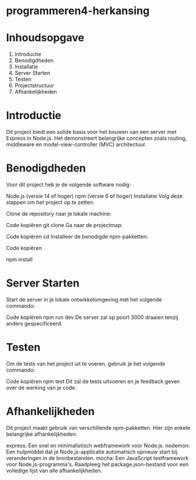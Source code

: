# programmeren4-herkansing

# Inhoudsopgave
1. Introductie
2. Benodigdheden
3. Installatie
4. Server Starten
5. Testen
6. Projectstructuur
7. Afhankelijkheden

# Introductie
Dit project biedt een solide basis voor het bouwen van een server met Express in Node.js. Het demonstreert belangrijke concepten zoals routing, middleware en model-view-controller (MVC) architectuur.

# Benodigdheden
Voor dit project heb je de volgende software nodig:

Node.js (versie 14 of hoger)
npm (versie 6 of hoger)
Installatie
Volg deze stappen om het project op te zetten:

Clone de repository naar je lokale machine:


Code kopiëren
git clone <repository-url>
Ga naar de projectmap:


Code kopiëren
cd <project-map>
Installeer de benodigde npm-pakketten:

Code kopiëren

npm install

# Server Starten
Start de server in je lokale ontwikkelomgeving met het volgende commando:


Code kopiëren
npm run dev
De server zal op poort 3000 draaien tenzij anders gespecificeerd.

# Testen
Om de tests van het project uit te voeren, gebruik je het volgende commando:


Code kopiëren
npm test
Dit zal de tests uitvoeren en je feedback geven over de werking van je code.

# Afhankelijkheden
Dit project maakt gebruik van verschillende npm-pakketten. Hier zijn enkele belangrijke afhankelijkheden:

express: Een snel en minimalistisch webframework voor Node.js.
nodemon: Een hulpmiddel dat je Node.js-applicatie automatisch opnieuw start bij veranderingen in de bronbestanden.
mocha: Een JavaScript testframework voor Node.js-programma's.
Raadpleeg het package.json-bestand voor een volledige lijst van alle afhankelijkheden.

